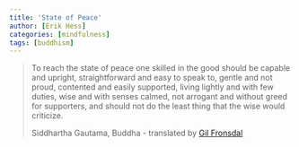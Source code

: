 ```yaml
---
title: 'State of Peace'
author: [Erik Hess]
categories: [mindfulness]
tags: [buddhism]
---
```

> To reach the state of peace one skilled in the good should be capable and upright, straightforward and easy to speak to, gentle and not proud, contented and easily supported, living lightly and with few duties, wise and with senses calmed, not arrogant and without greed for supporters, and should not do the least thing that the wise would criticize.
> 
> Siddhartha Gautama, Buddha - translated by [Gil Fronsdal][1]

   [1]: http://www.insightmeditationcenter.org/teachers/

